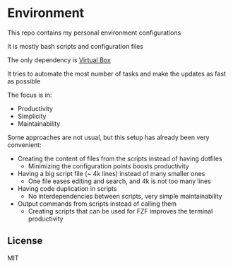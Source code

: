 # Environment

This repo contains my personal environment configurations

It is mostly bash scripts and configuration files

The only dependency is [Virtual Box](https://www.virtualbox.org/wiki/Downloads)

It tries to automate the most number of tasks and make the updates as fast as possible

The focus is in:

- Productivity
- Simplicity
- Maintainability

Some approaches are not usual, but this setup has already been very convenient:

- Creating the content of files from the scripts instead of having dotfiles
    - Minimizing the configuration points boosts productivity
- Having a big script file (~ 4k lines) instead of many smaller ones
    - One file eases editing and search, and 4k is not too many lines
- Having code duplication in scripts
    - No interdependencies between scripts, very simple maintainability
- Output commands from scripts instead of calling them
    - Creating scripts that can be used for FZF improves the terminal productivity

## License

MIT
